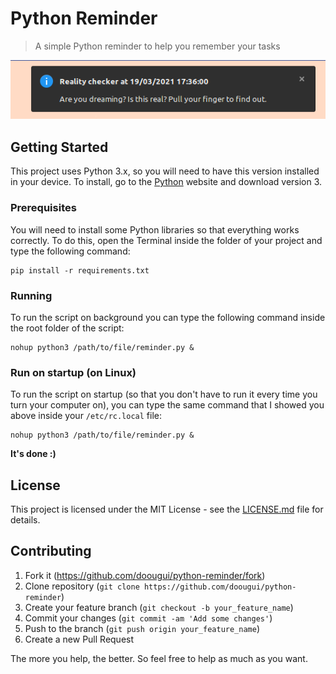 # Python Reminder
> A simple Python reminder to help you remember your tasks

![](header.png)

## Getting Started

This project uses Python 3.x, so you will need to have this version installed in your device. To install, go to the [Python](https://www.python.org/downloads/) website and download version 3.

### Prerequisites

You will need to install some Python libraries so that everything works correctly. To do this, open the Terminal inside the folder of your project and type the following command:

```
pip install -r requirements.txt
```

### Running

To run the script on background you can type the following command inside the root folder of the script:

```
nohup python3 /path/to/file/reminder.py &
```

### Run on startup (on Linux)

To run the script on startup (so that you don't have to run it every time you turn your computer on), you can type the same command that I showed you above inside your `/etc/rc.local` file:

```
nohup python3 /path/to/file/reminder.py &
```

**It's done :)**

## License

This project is licensed under the MIT License - see the [LICENSE.md](LICENSE.md) file for details.

## Contributing

1. Fork it (https://github.com/doougui/python-reminder/fork)
2. Clone repository (```git clone https://github.com/doougui/python-reminder```)
3. Create your feature branch (```git checkout -b your_feature_name```)
4. Commit your changes (```git commit -am 'Add some changes'```)
5. Push to the branch (```git push origin your_feature_name```)
5. Create a new Pull Request

The more you help, the better. So feel free to help as much as you want.